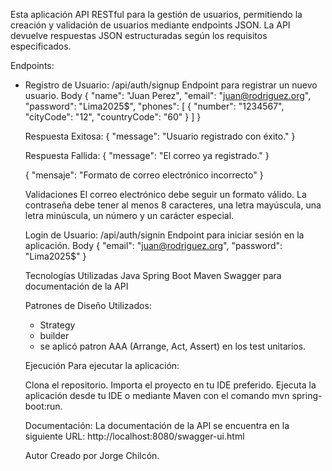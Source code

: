 Esta aplicación API RESTful para la gestión de usuarios, permitiendo la creación y validación de usuarios mediante endpoints JSON. 
La API devuelve respuestas JSON estructuradas según los requisitos especificados.

Endpoints:
- Registro de Usuario: /api/auth/signup
 Endpoint para registrar un nuevo usuario.
    Body
    {
        "name": "Juan Perez",
        "email": "juan@rodriguez.org",
        "password": "Lima2025$",
        "phones": [
            {
            "number": "1234567",
            "cityCode": "12",
            "countryCode": "60"
            }
        ]
    }

    Respuesta Exitosa:
    {
        "message": "Usuario registrado con éxito."
    }

    Respuesta Fallida:
    {
        "message": "El correo ya registrado."
    }

    {
        "mensaje": "Formato de correo electrónico incorrecto"
    }

    Validaciones
    El correo electrónico debe seguir un formato válido.
    La contraseña debe tener al menos 8 caracteres, una letra mayúscula, una letra minúscula, un número y un carácter especial.
    
    Login de Usuario: /api/auth/signin
    Endpoint para iniciar sesión en la aplicación.
    Body
    {
        "email": "juan@rodriguez.org",
        "password": "Lima2025$"
    }

    Tecnologías Utilizadas
    Java
    Spring Boot
    Maven
    Swagger para documentación de la API 
    
    Patrones de Diseño Utilizados:
    - Strategy
    -  builder
    - se aplicó patron AAA (Arrange, Act, Assert) en los test unitarios.

    Ejecución
    Para ejecutar la aplicación:
    
    Clona el repositorio.
    Importa el proyecto en tu IDE preferido.
    Ejecuta la aplicación desde tu IDE o mediante Maven con el comando mvn spring-boot:run.
    
    Documentación:
    La documentación de la API se encuentra en la siguiente URL: http://localhost:8080/swagger-ui.html
    
    Autor
    Creado por Jorge Chilcón.
